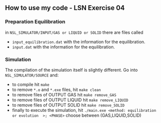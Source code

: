 ## How to use my code - LSN Exercise 04

### Preparation Equilibration

in `NSL_SIMULATOR/INPUT/GAS or LIQUID or SOLID` there are files called
- `input_equilibration.dat` with the information for the equilibration.
- `input.dat` with the information for the equilibration. 
### Simulation


The compilation of the simulation itself is slightly different. Go into `NSL_SIMULATOR/SOURCE` and:
- to compile hit `make`
- to remove `*.o` and `*.exe` files, hit `make clean`
- to remove  files of OUTPUT GAS hit `make remove_GAS`
- to remove  files of OUTPUT LIQUID hit `make remove_LIQUID`
- to remove  files of OUTPUT SOLID hit `make remove_SOLID`
- finally to execute the simulation, hit `./main.exe <method: equilibration or evolution  >; <PHASE>` choose between (GAS,LIQUID,SOLID)